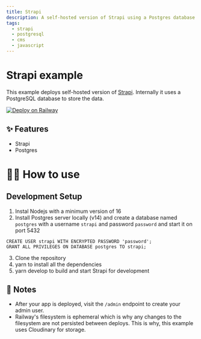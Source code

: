 ```yaml
---
title: Strapi
description: A self-hosted version of Strapi using a Postgres database
tags:
  - strapi
  - postgresql
  - cms
  - javascript
---
```


# Strapi example

This example deploys self-hosted version of [Strapi](https://strapi.io/). Internally it uses a PostgreSQL database to store the data.

[![Deploy on Railway](https://railway.app/button.svg)](https://railway.app/new/template/strapi?referralCode=milo)

## ✨ Features

- Strapi
- Postgres

# 💁‍♀️ How to use

## Development Setup

1. Instal Nodejs with a minimum version of 16
2. Install Postgres server locally (v14) and create a database named `postgres` with a username `strapi` and password `password` and start it on port 5432

```
CREATE USER strapi WITH ENCRYPTED PASSWORD 'password';
GRANT ALL PRIVILEGES ON DATABASE postgres TO strapi;
```

3. Clone the repository
4. yarn to install all the dependencies
5. yarn develop to build and start Strapi for development

## 📝 Notes

- After your app is deployed, visit the `/admin` endpoint to create your admin user.
- Railway's filesystem is ephemeral which is why any changes to the filesystem are not persisted between deploys. This is why, this example uses Cloudinary for storage.
